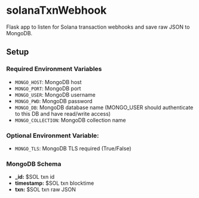 # solanaTxnWebhook

Flask app to listen for Solana transaction webhooks and save raw JSON to MongoDB.

## Setup

### Required Environment Variables

- `MONGO_HOST`: MongoDB host
- `MONGO_PORT`: MongoDB port
- `MONGO_USER`: MongoDB username
- `MONGO_PWD`: MongoDB password
- `MONGO_DB`: MongoDB database name (MONGO_USER should authenticate to this DB and have read/write access)
- `MONGO_COLLECTION`: MongoDB collection name

### Optional Environment Variable:

- `MONGO_TLS`: MongoDB TLS required (True/False)

### MongoDB Schema

- **_id:** $SOL txn id
- **timestamp:** $SOL txn blocktime
- **txn:** $SOL txn raw JSON